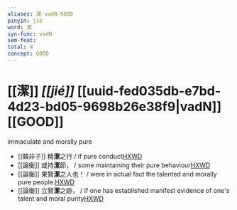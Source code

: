 ```yaml
---
aliases: 潔 vadN GOOD
pinyin: jié
word: 潔
syn-func: vadN
sem-feat: 
total: 4
concept: GOOD 
---
```

# [[潔]] *[[jié]]*  [[uuid-fed035db-e7bd-4d23-bd05-9698b26e38f9|vadN]] [[GOOD]]
immaculate and morally pure
 - [[韓非子]] 精**潔**之行 / if pure conduct[HXWD](https://hxwd.org/textview.html?location=KR3c0005_tls_011-33a.4)
 - [[論衡]] 或持**潔**節， / some maintaining their pure behaviour[HXWD](https://hxwd.org/textview.html?location=KR3j0080_tls_001-1a.33)
 - [[論衡]] 果賢**潔**之人也！ / were in actual fact the talented and morally pure people.[HXWD](https://hxwd.org/textview.html?location=KR3j0080_tls_002-7a.5)
 - [[論衡]] 立賢**潔**之跡， / If one has established manifest evidence of one's talent and moral purity[HXWD](https://hxwd.org/textview.html?location=KR3j0080_tls_002-7a.8)